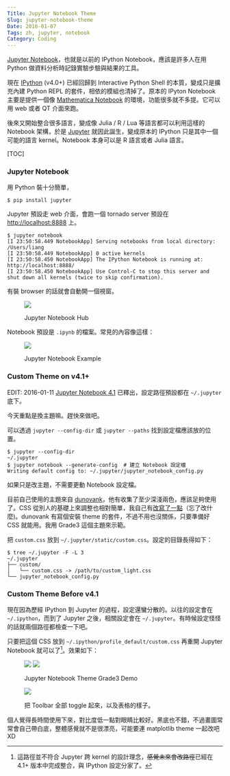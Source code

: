 ```yaml
---
Title: Jupyter Notebook Theme
Slug: jupyter-notebook-theme
Date: 2016-01-07
Tags: zh, jupyter, notebook
Category: Coding
---
```


[Jupyter Notebook]，也就是以前的 IPython Notebook，應該是許多人在用 Python 做資料分析時記錄實驗步驗與結果的工具。

現在 [IPython] \(v4.0+\) 已經回歸到 Interactive Python Shell 的本質，變成只是擴充內建 Python REPL 的套件，相依的模組也清掉了。原本的 IPyton Notebook 主要是提供一個像 [Mathematica Notebook] 的環境，功能很多就不多提。它可以用 web 或者 QT 介面來跑。

後來又開始整合很多語言，變成像 Julia / R / Lua 等語言都可以利用這樣的 Notebook 架構，於是 [Jupyter][Jupyter Notebook] 就因此誕生，變成原本的 IPython 只是其中一個可能的語言 kernel。Notebook 本身可以是 R 語言或者 Julia 語言。

[TOC]

### Jupyter Notebook

用 Python 裝十分簡單，

```console
$ pip install jupyter
```

Jupyter 預設走 web 介面，會跑一個 tornado server 預設在 <http://localhost:8888> 上。

```console
$ jupyter notebook
[I 23:50:58.449 NotebookApp] Serving notebooks from local directory: /Users/liang
[I 23:50:58.449 NotebookApp] 0 active kernels
[I 23:50:58.450 NotebookApp] The IPython Notebook is running at: http://localhost:8888/
[I 23:50:58.450 NotebookApp] Use Control-C to stop this server and shut down all kernels (twice to skip confirmation).
```

有裝 browser 的話就會自動開一個視窗。

<figure>
  <img src="{attach}pics/jupyter_default_frontpage.png"/>
  <p class="caption center">Jupyter Notebook Hub</p>
</figure>

Notebook 預設是 `.ipynb` 的檔案。常見的內容像這樣：

<figure>
  <img src="{attach}pics/jupyter_default_notebook.png"/>
  <p class="caption center">Jupyter Notebook Example</p>
</figure>

### Custom Theme on v4.1+

EDIT: 2016-01-11 [Jupyter Notebook 4.1](https://blog.jupyter.org/2016/01/08/notebook-4-1-release/) 已釋出，設定路徑預設都在 `~/.jupyter` 底下。

今天重點是換主題嘛。趕快來做吧。

可以透過 `jupyter --config-dir` 或 `jupyter --paths` 找到設定檔應該放的位置。

```console
$ jupyter --config-dir
~/.jupyter
$ jupyter notebook --generate-config  # 建立 Notebook 設定檔
Writing default config to: ~/.jupyter/jupyter_notebook_config.py
```

如果只是改主題，不需要更動 Notebook 設定檔。

目前自己使用的主題來自 [dunovank](https://github.com/dunovank/jupyter-themes)，他有收集了至少深淺兩色，應該足夠使用了。CSS 從別人的基礎上來調整也相對簡單，我自己有[改寫了一點](https://github.com/ccwang002/dotfiles/tree/master/ipy_profile/ipython3)（忘了改什麼)。dunovank 有寫個安裝 theme 的套件，不過不用也沒關係，只要準備好 CSS 就能用。我用 Grade3 這個主題來示範。

把 `custom.css` 放到 `~/.jupyter/static/custom.css`。設定的目錄長得如下：

```console
$ tree ~/.jupyter -F -L 3
~/.jupyter
├── custom/
│   └── custom.css -> /path/to/custom_light.css
└── jupyter_notebook_config.py
```

### Custom Theme Before v4.1

現在因為歷經 IPython 到 Jupyter 的過程，設定還蠻分散的。以往的設定會在 `~/.ipython`，而到了 Jupyter 之後，相關設定會在 `~/.jupyter`。有時候設定怪怪的話就兩個路徑都檢查一下吧。

只要把這個 CSS 放到 `~/.ipython/profile_default/custom.css` 再重開 Jupyter Notebook 就可以了[^1]。效果如下：

<figure>
  <img src="{attach}pics/jupyter_grade3_frontpage.png"/>
  <img src="{attach}pics/jupyter_grade3_notebook1.png"/>
  <p class="caption center">Jupyter Notebook Theme Grade3 Demo</p>
</figure>

<figure>
  <img src="{attach}pics/jupyter_grade3_notebook2.png"/>
  <p class="caption center">把 Toolbar 全部 toggle 起來，以及表格的樣子。</p>
</figure>

個人覺得長時間使用下來，對比度低一點對眼睛比較好。黑底也不錯，不過畫圖常常會自己帶白底，整體感覺就不是很漂亮，可能要連 matplotlib theme 一起改吧 XD


[^1]: 這路徑並不符合 Jupyter 跨 kernel 的設計理念，<del>感覺未來會改路徑</del>已經在 4.1+ 版本中完成整合，與 IPython 設定分家了。

[Jupyter Notebook]: http://jupyter.org/
[IPython]: http://ipython.org/
[Mathematica Notebook]: https://reference.wolfram.com/language/tutorial/UsingANotebookInterface.html
